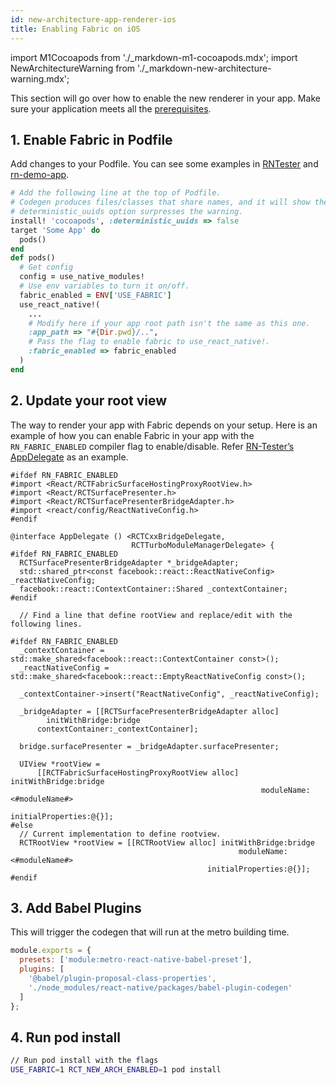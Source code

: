 ```yaml
---
id: new-architecture-app-renderer-ios
title: Enabling Fabric on iOS
---
```


import M1Cocoapods from './\_markdown-m1-cocoapods.mdx';
import NewArchitectureWarning from './\_markdown-new-architecture-warning.mdx';

<NewArchitectureWarning/>

This section will go over how to enable the new renderer in your app. Make sure your application meets all the [prerequisites](new-architecture-app-intro).

## 1. Enable Fabric in Podfile

Add changes to your Podfile. You can see some examples in [RNTester](https://github.com/facebook/react-native/blob/main/packages/rn-tester/Podfile) and [rn-demo-app](https://github.com/facebook/fbt/blob/rn-demo-app/ios/Podfile).

```ruby title="Podfile"
# Add the following line at the top of Podfile.
# Codegen produces files/classes that share names, and it will show the warning.
# deterministic_uuids option surpresses the warning.
install! 'cocoapods', :deterministic_uuids => false
target 'Some App' do
  pods()
end
def pods()
  # Get config
  config = use_native_modules!
  # Use env variables to turn it on/off.
  fabric_enabled = ENV['USE_FABRIC']
  use_react_native!(
    ...
    # Modify here if your app root path isn't the same as this one.
    :app_path => "#{Dir.pwd}/..",
    # Pass the flag to enable fabric to use_react_native!.
    :fabric_enabled => fabric_enabled
  )
end
```

## 2. Update your root view

The way to render your app with Fabric depends on your setup. Here is an example of how you can enable Fabric in your app with the `RN_FABRIC_ENABLED` compiler flag to enable/disable. Refer [RN-Tester’s AppDelegate](https://github.com/facebook/react-native/blob/main/packages/rn-tester/RNTester/AppDelegate.mm) as an example.

```objc title="AppDelegate.mm"
#ifdef RN_FABRIC_ENABLED
#import <React/RCTFabricSurfaceHostingProxyRootView.h>
#import <React/RCTSurfacePresenter.h>
#import <React/RCTSurfacePresenterBridgeAdapter.h>
#import <react/config/ReactNativeConfig.h>
#endif

@interface AppDelegate () <RCTCxxBridgeDelegate,
                           RCTTurboModuleManagerDelegate> {
#ifdef RN_FABRIC_ENABLED
  RCTSurfacePresenterBridgeAdapter *_bridgeAdapter;
  std::shared_ptr<const facebook::react::ReactNativeConfig> _reactNativeConfig;
  facebook::react::ContextContainer::Shared _contextContainer;
#endif

  // Find a line that define rootView and replace/edit with the following lines.

#ifdef RN_FABRIC_ENABLED
  _contextContainer = std::make_shared<facebook::react::ContextContainer const>();
  _reactNativeConfig = std::make_shared<facebook::react::EmptyReactNativeConfig const>();

  _contextContainer->insert("ReactNativeConfig", _reactNativeConfig);

  _bridgeAdapter = [[RCTSurfacePresenterBridgeAdapter alloc]
        initWithBridge:bridge
      contextContainer:_contextContainer];

  bridge.surfacePresenter = _bridgeAdapter.surfacePresenter;

  UIView *rootView =
      [[RCTFabricSurfaceHostingProxyRootView alloc] initWithBridge:bridge
                                                        moduleName:<#moduleName#>
                                                 initialProperties:@{}];
#else
  // Current implementation to define rootview.
  RCTRootView *rootView = [[RCTRootView alloc] initWithBridge:bridge
                                                   moduleName:<#moduleName#>
                                            initialProperties:@{}];
#endif
```

## 3. Add Babel Plugins

This will trigger the codegen that will run at the metro building time.

```javascript title="babel.config.js"
module.exports = {
  presets: ['module:metro-react-native-babel-preset'],
  plugins: [
    '@babel/plugin-proposal-class-properties',
    './node_modules/react-native/packages/babel-plugin-codegen'
  ]
};
```

## 4. Run pod install

```bash
// Run pod install with the flags
USE_FABRIC=1 RCT_NEW_ARCH_ENABLED=1 pod install
```

<M1Cocoapods />
